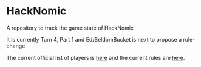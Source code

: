 HackNomic
=========

A repository to track the game state of HackNomic

It is currently Turn 4, Part 1 and Ed/SeldomBucket is next to propose a rule-change.

The current official list of players is [here](https://github.com/jameseb7/HackNomic/blob/master/players.md) and the current rules are [here](https://github.com/jameseb7/HackNomic/blob/master/rules.md).
